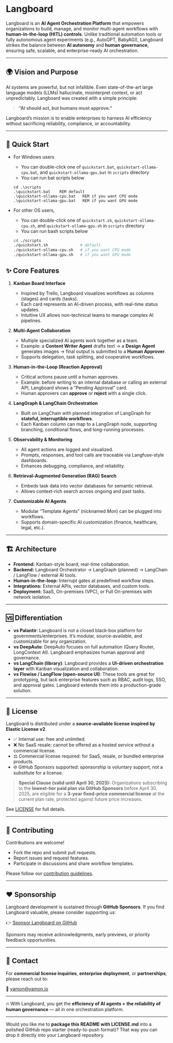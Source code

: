 # Langboard

Langboard is an **AI Agent Orchestration Platform** that empowers organizations to build, manage, and monitor multi-agent workflows with **human-in-the-loop (HITL) controls**.
Unlike traditional automation tools or fully autonomous agent experiments (e.g., AutoGPT, BabyAGI), Langboard strikes the balance between **AI autonomy** and **human governance**, ensuring safe, scalable, and enterprise-ready AI orchestration.

---

## 🌍 Vision and Purpose

AI systems are powerful, but not infallible. Even state-of-the-art large language models (LLMs) hallucinate, misinterpret context, or act unpredictably. Langboard was created with a simple principle:

> **“AI should act, but humans must approve.”**

Langboard’s mission is to enable enterprises to harness AI efficiency without sacrificing reliability, compliance, or accountability.

---

## 🚀 Quick Start

- For Windows users

  - You can double-click one of `quickstart.bat`, `quickstart-ollama-cpu.bat`, and `quickstart-ollama-gpu.bat` in `scripts` directory
  - You can run bat scripts below

  ```batch
  cd .\scripts
  .\quickstart.bat    REM default
  .\quickstart-ollama-cpu.bat   REM if you want CPU mode
  .\quickstart-ollama-gpu.bat   REM if you want GPU mode
  ```

- For other OS users,

  - You can double-click one of `quickstart.sh`, `quickstart-ollama-cpu.sh`, and `quickstart-ollama-gpu.sh` in `scripts` directory
  - You can run bash scripts below

  ```bash
  cd ./scripts
  ./quickstart.sh              # default
  ./quickstart-ollama-cpu.sh   # if you want CPU mode
  ./quickstart-ollama-gpu.sh   # if you want GPU mode
  ```

## ✨ Core Features

1. **Kanban Board Interface**

   - Inspired by Trello, Langboard visualizes workflows as columns (stages) and cards (tasks).
   - Each card represents an AI-driven process, with real-time status updates.
   - Intuitive UX allows non-technical teams to manage complex AI pipelines.

2. **Multi-Agent Collaboration**

   - Multiple specialized AI agents work together as a team.
   - Example: a **Content Writer Agent** drafts text → a **Design Agent** generates images → final output is submitted to a **Human Approver**.
   - Supports delegation, task splitting, and cooperative workflows.

3. **Human-in-the-Loop (Reaction Approval)**

   - Critical actions pause until a human approves.
   - Example: before writing to an internal database or calling an external API, Langboard shows a “Pending Approval” card.
   - Human approvers can **approve** or **reject** with a single click.

4. **LangGraph & LangChain Orchestration**

   - Built on LangChain with planned integration of LangGraph for **stateful, interruptible workflows**.
   - Each Kanban column can map to a LangGraph node, supporting branching, conditional flows, and long-running processes.

5. **Observability & Monitoring**

   - All agent actions are logged and visualized.
   - Prompts, responses, and tool calls are traceable via Langfuse-style dashboards.
   - Enhances debugging, compliance, and reliability.

6. **Retrieval-Augmented Generation (RAG) Search**

   - Embeds task data into vector databases for semantic retrieval.
   - Allows context-rich search across ongoing and past tasks.

7. **Customizable AI Agents**

   - Modular “Template Agents” (nicknamed _Mon_) can be plugged into workflows.
   - Supports domain-specific AI customization (finance, healthcare, legal, etc.).

---

## 🏗️ Architecture

- **Frontend:** Kanban-style board, real-time collaboration.
- **Backend:** Langboard Orchestrator → LangGraph (planned) → LangChain / LangFlow / external AI tools.
- **Human-in-the-loop:** Interrupt gates at predefined workflow steps.
- **Integrations:** External APIs, vector databases, and custom tools.
- **Deployment:** SaaS, On-premises (VPC), or Full On-premises with network isolation.

---

## 🆚 Differentiation

- **vs Palantir**: Langboard is not a closed black-box platform for governments/enterprises. It’s modular, source-available, and customizable for any organization.
- **vs DeepAuto**: DeepAuto focuses on full automation (Query Router, LongContext AI). Langboard emphasizes human approval and governance.
- **vs LangChain (library)**: Langboard provides a **UI-driven orchestration layer** with Kanban visualization and collaboration.
- **vs Flowise / LangFlow (open-source UI)**: These tools are great for prototyping, but lack enterprise features such as RBAC, audit logs, SSO, and approval gates. Langboard extends them into a production-grade solution.

---

## 📜 License

Langboard is distributed under a **source-available license inspired by Elastic License v2**.

- ✅ Internal use: free and unlimited.
- ❌ No SaaS resale: cannot be offered as a hosted service without a commercial license.
- ⚖️ Commercial license required: for SaaS, resale, or bundled enterprise products.
- 🌐 GitHub Sponsors supported: sponsorship is voluntary support, not a substitute for a license.

> **Special Clause (valid until April 30, 2025):**
> Organizations subscribing to the **lowest-tier paid plan via GitHub Sponsors** before April 30, 2025, are eligible for a **3-year fixed-price commercial license** at the current plan rate, protected against future price increases.

See [LICENSE](./LICENSE) for full details.

---

## 🤝 Contributing

Contributions are welcome!

- Fork the repo and submit pull requests.
- Report issues and request features.
- Participate in discussions and share workflow templates.

Please follow our [contribution guidelines](./CONTRIBUTING.md).

---

## ❤️ Sponsorship

Langboard development is sustained through **GitHub Sponsors**.
If you find Langboard valuable, please consider supporting us:

👉 [Sponsor Langboard on GitHub](https://github.com/sponsors/yamonco)

Sponsors may receive acknowledgments, early previews, or priority feedback opportunities.

---

## 📧 Contact

For **commercial license inquiries**, **enterprise deployment**, or **partnerships**, please reach out to:

📩 [yamon@yamon.io](mailto:yamon@yamon.io)

---

🔥 With Langboard, you get the **efficiency of AI agents + the reliability of human governance** — all in one orchestration platform.

---

Would you like me to **package this README with LICENSE.md** into a polished GitHub repo starter (ready-to-push format)? That way you can drop it directly into your Langboard repository.
